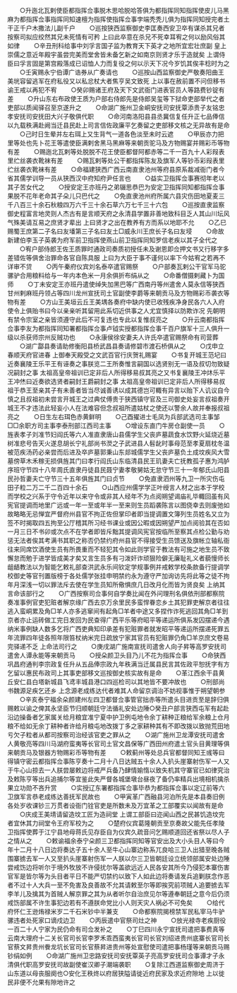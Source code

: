 <!-- { "loadSidebar": true } -->
　　○升迤北瓦剌使臣都指挥佥事脱木思哈脱哈答俱为都指挥同知指挥使皮儿马黑麻为都指挥佥事指挥同知速檀为指挥使指挥佥事孛端秃秃儿俱为指挥同知授完者土干正千户木撒法儿副千户
　　○巡按狭西监察御史李匡奏西安卫卒有谋杀其兄者按察司拟应绞然其兄未死情有可矜  上曰此卒意在杀兄不死幸耳宥之何以励风俗其如律
　　○辛丑刑科给事中刘孚言国子监为教育天下英才之地所宜宏壮庶副  皇上崇儒之意近年殿宇虽尝完美而堂舍皆未备乞新之如南京则贤才乐于造就矣  上谓侍臣曰孚言固是第宫殿落成已诏恤人力而复役之何以示天下况今岁饥其俟丰稔时为之
　　○壬寅赐永宁伯谭广诰券从广奏请也
　　○巡按山西监察御史严敬奏阳曲王美垙容留逃军在府私役又以私忿杖大者焦亨吴文致死  上以事在赦前置不问但移书谕王戒以再犯不宥
　　○癸卯赐诸王府及天下文武衙门进表官员人等路费钞锭有差
　　○升山东右布政使王质为户部右侍郎先是侍郎吴玺等下狱命吏部举代之者吏部以质闻驿召至京遂升之
　　○命湖广施州卫金峒安抚司安抚覃添贵子友铭忠孝安抚司安抚田大兴子敬俱代职
　　○命河南洛阳县县丞冀信复任升正七品俸信以九载秩满赴阙当迁县民赴上司言信佐政廉平乞奏留之吏部移文核之无异故有是命
　　○己时日生晕并左右珥上又生背气一道各色淡至未时云遮
　　○甲辰亦力把里等处也先卜花王等遣使臣满剌舍黑马黑麻等来朝贡驼马及方物赐宴并赐彩币等物有差
　　○赐迤北瓦剌等处脱脱不花王使臣都督阿都赤等二千一百九十人彩叚表里纻丝袭衣靴袜有差
　　○赐瓦剌等处公干都指挥陈友及旗军人等钞币彩叚表里纻丝袭衣靴袜有差
　　○命福建狭西广西云南直隶池州等府县原系裁减衙门者今省其儒学训导一员从狭西汉中府知府尹任言也
　　○益实卫指挥佥事赛彻年老以其子苦女代之
　　○授安定王亦班丹之弟辍思恭巴为安定卫指挥同知都指挥佥事果脱不花年老命其子朵儿只巴代之
　　○免直隶池州府所属六县灾伤田地夏麦三千八百三十余石秋粮四万六千三十余石草六万七千三十六包
　　○巡按直隶监察御史程富言地灵则人杰古有是言顺天府之永清县学置非善地致科目乏人其山川坛风气殊美请互易之庶贤才辈出  上曰贤才之出在教养有方而系以地耶不允
　　○乙巳赐蜀王庶第二子名曰友墦第三子名曰友土□威永川王庶长子名曰友埐
　　○命故新建伯李玉子英袭为府军前卫指挥使燕山前卫指挥同知罗信老疾以其子全代之
　　○宥户部侍郎王佐王质罪时通政司奏质初授任未及谢恩即佥押文书又行移字多差错佐等俱舍治罪命各官自陈具服  上曰为大臣于事不谨何以率下今姑宥之若再不详审不贷
　　○丙午秦府仪宾刘名泰卒遣官赐祭
　　○户部奏瓦剌公干官军马驼骡驴合用粮料给与一年内本色米一月余俱折布绢从之
　　○命番僧摄剌藏卜为国师
　　○丁未安定王亦班丹遣使绰失加黑巴等广西南丹等州遣舍人莫永信等狭西甘州剌麻班丹领占等四川龙州宣抚司土官副使李爵等来朝贡马及方物赐彩币袭衣等物有差
　　○方山王美垣云丘王美堣各奏府中缺内使已收残疾净身民各六人入府使令上俱贻书曰今以亲亲听其留用此系切近供事之人尤宜慎择以防欺诈况  先朝明有禁令宗室之亲皆须遵守此后不可复违也专此以复惟叔亮之
　　○升云南都指挥佥事李友为都指挥同知署都指挥佥事卢钺实授都指挥佥事千百户旗军十三人俱升一级以杀获师宗州反贼功也
　　○永康侯徐安妻夫人许氏卒遣官赐祭命有司营葬
　　○湖广酃县奏请助修衡阳县桥武昌县奏请修碧市渡石桥俱从之
　　○戊申立春顺天府官进春  上御奉天殿受之文武百官行庆贺礼赐宴
　　○书复开城王范圮曰近奏襄陵王乐平王有诬奏之事朕览二王所奏惟言嗣国以选贤别无一语及叔切勿致疑况嗣封之事  太祖高皇帝祖训已定非后人所得移易叔其亮之又书复襄陵王冲炑乐平王冲烋曰近奏欲选贤者嗣封王爵嗣封之事  太祖高皇帝祖训已定非后人所得移易叔祖于恭王至亲其子有未善者皆当尽诚善诱以成其德岂可輙有异言以贻下人讥议自今慎之且叔祖初未尝言开城王之过典仗傅贵于狭西镇守官及三司御史处妄言叔祖奏开城王不才违法此轻妄小人在法难容但念叔祖所遣姑杖之使还以警余人故并奉报叔祖亮之
　　○日生左右珥色赤黄鲜明
　　○己酉擢进士毛凤为兵部武选司主事邹□□余职方司主事李泰刑部江西司主事
　　○增设东直门牛房仓副使一员
　　○旌表孝子刘准节妇阎氏等六人准直隶唐山县儒学生父丧庐墓蔬食水饮野火延烧近墓树准悲号告天火遂息胡长宁礼部尚书濙之子武进县人髫龀时事母范至孝夏扇枕冬温被范疾汤药必亲尝而后进及卒庐墓郭秉山东郯城儒学生父丧庐墓负土成坟疾风大雪墓傍草木禾稼无损俱旌其门曰孝行阎氏山东临清县民王玑妻夫亡抚教孤子惠为鸿胪序班守节四十八年周氏直隶丹徒县民聂宁妻孝敬舅姑无怠守节三十一年郁氏山阳县民孙哲妻夫亡守节三十五年俱旌其门曰贞节
　　○免直隶泗州等九卫一所灾伤屯田子粒二万二千二百四十余石
　　○山西应州儒学学正叶绶言人材之出本于学校而学校之兴系于守令近年以来守令或非其人经年不为点阅朔望谒庙礼毕輙回虽有风宪官提调而地里广远或一年一至或年半一至来则生员蹈袭陈言以图侥幸去则废弛如故略略无忌惮宜严督府州县官不拘正佐但掌印者即当提调置文簿列生员姓名又立为签不时揭取四五拘至公厅稽其所习经书课业或因公暇或因朔望严加点阅验其在否如一月三日不书卯或次点不在学者即皆斥黜其提调风宪官按临所至察其点检公勤与劝惩无法者俟其考满书其职之称否仍禁约府州县官不得接受生员馈送及旗帐立轴私衙往来同席饮酒使生员有所畏重而不轻犯其令如此则学官于教法有可施之地生员不致懈怠而勉于进学皆成美才矣又言生员多有刁泼奸诈顽狠险僻无廉耻礼义者藐慢师长龃龉教法以为智能乞敕礼部查洪武永乐间钦定学规事例并戒敕学校条款备行提调学校御史等官刊置版榜于各处儒学张挂申明禁约永为遵守严加询访先将此等之徒不拘年月深浅一切以罪法斥去使在学生员知所儆惧庶几日改月化而皆为贤良矣  上纳其言命该部行之
　　○广西按察司佥事何自学奏比闻在外问理刑名俱依刑部都察院奏准事例官吏犯赃者解京缘广西去京万余里民多蛮悍眷恋乡土其犯罪吏解京者往往逃入蛮峒累及角□羊人亦多逃窜间有起角□羊者中途又多捏作诈死逃回其角□羊到京者亦止运砖做工完日发回为民查得广西平乐等府昭平等递运所俱系发囚摆递今遇纳米事例缺人数多乞将广西吏典知印承差有犯赃罪者就发昭平等递运所摆递死罪五年流罪四年徒各照年限笞杖纳米完日疏放宁家其官员有犯赃罪仍角□羊京庶文卷易完驿递不乏  上命法司行之
　　○庚戌湖广施南宣抚司遣舍人向子昇等高罗安抚司遣舍人谭永能等来朝贡马
　　○授朵颜卫头目乃儿不花为指挥佥事
　　○命狭西巩昌府通判李宗政复任升从五品俸宗政九年秩满当迁属县民言其佐政平恕抚字有方乞留以惠民布政司上其事吏部移文巡按御史核实故有是命
　　○革江西余干县黄丘安仁县白塔新城县飞鸢丰城县港口四巡检司以其地皆不要冲故也
　　○刑部尚书魏源足疾乞还乡  上念源老成练达代者难其人命留京调治不妨视事惟于朔望朝参
　　○辛亥泰宁福余朵颜建州左四卫都督佥事管官拙赤等所遣头目进贡至是辞归俱赐敕以谕之俾其永坚臣节归顺朝廷守法循礼安处边陲○癸丑户部言狭西屯军有起赴沿边操备者乞家属关给月粮宜准宁夏中护卫例屯地令余丁耕种正粮给军余粮上仓月粮不给如无余丁耕种者许给月粮屯地改拨丁多之家耕种其有不即改拨以致抛荒田地亏欠子粒者从都司按察司治经该官吏之罪从之
　　○湖广施州卫龙潭安抚司遣舍人黄敬亮等四川马湖府蛮夷等长官司土官文昌保等广西田州府遣土官头目黄理等俱来朝贡马及银器方物赐彩币等物有差
　　○敕蓟州等处总兵官都督同知王彧等曰得镇守密云都指挥佥事陈亨奏十二月十八日达贼五十余人入扒头崖寨射伤军一人又于牛心山掠去一人朕尝屡敕边将戒严兵备乃肆情媮惰以致失机其守寨官已如律究治及敕陈亨等出兵追捕尔等宜鉴此失严督各城堡墩台昼夜了备仍率精兵出境相机擒杀果立功勋不吝升赏
　　○实授辽东署都指挥佥事毕恭为都指挥佥事以定辽前等六卫旗军言恭老成练达善抚军民故也
　　○甲寅革广西融县河泊所先是本县奏旧例各处岁收课钞三万贯者设衙门铨官吏是所数未及万宜革之工部覆实以闻故有是命
　　○庆成王美埥请留造坟工匠为造祠堂  上谓工部臣曰迩闻山西之民甚饥造坟完者宜休其力祠堂令王府军校为之
　　○楚府仪宾葛隆朝贡至京奏故父能先任孝陵卫指挥使葬于江宁县地母蒋氏见存臣自为仪宾久疏音问乞赐顺道回还省祭以尽人子之情从之
　　○敕谕福余泰宁朵颜三卫都指挥同知等官安出及大小头目人等曰今年十二月十八日边将奏达子五十余人至牛心山寨边称系兀良哈三卫人出猎至晚各贼围寨掳去军一人又至扒头崖寨射伤军一人朕以尔三卫皆朝廷设立统领部属安处边陲尝戒饬边将听尔于境外牧放不许侵扰尔等盖欲远近人民各安其所今乃侵犯本寨伤害官军是皆尔等为头目者平日不能严切禁约以致下人如此边将奏请发兵追剿朕念作恶者不过十人大兵一至不免害及良善故不允其请敕至尔等即挨究前项贼人追要掳去军李羊儿及擒其为首贼人解京罪之其为从者听尔自治庶见尔等遵奉朝廷之意今后仍须戒饬部属不许生事犯边若有不遵朕命党比小人则天灾人祸必不可免矣
　　○给代府怀仁王逊烠禄米岁二千石米钞中半兼支
　　○命都察院揭榜禁军民私宰马牛驴骡违者处死家口谪戍边卫
　　○丙辰遣中官祭司灶之神
　　○放光禄寺老疾厨役一百二十人宁家为民仍命有司佥发补之
　　○丁巳四川永宁宣抚司遣把事费真等云南大理府十二关长官司长官李罗禾乖西蛮夷长官司长官刘绍进贵州底寨长官司长官蔡文昇贵州餋龙坑长官司长官蔡昇进贵州等处宣慰使司遣把事杨瑾等来朝贡马赐钞绢如例
　　○命湖广施州卫忠路安抚司安抚覃英子亮高罗安抚司佥事谭才子永清俱代职高罗安抚司故副使崔汉卿子潮端袭职
　　○复除江西道监察御史周济于山东道以母丧服阕也○安化王秩炵以府居狭隘请徙近府民家及求近府隙地  上以徙民非便不允果有隙地许之
